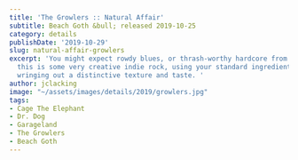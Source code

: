 ```yaml
---
title: 'The Growlers :: Natural Affair'
subtitle: Beach Goth &bull; released 2019-10-25
category: details
publishDate: '2019-10-29'
slug: natural-affair-growlers
excerpt: 'You might expect rowdy blues, or thrash-worthy hardcore from the name, but
  this is some very creative indie rock, using your standard ingredients yet somehow
  wringing out a distinctive texture and taste. '
author: jclacking
image: "~/assets/images/details/2019/growlers.jpg"
tags:
- Cage The Elephant
- Dr. Dog
- Garageland
- The Growlers
- Beach Goth
---
```


